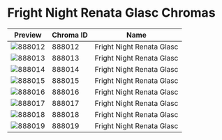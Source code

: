 # Fright Night Renata Glasc Chromas



| Preview | Chroma ID | Name |
|---------|-----------|------|
| ![888012](https://raw.communitydragon.org/latest/plugins/rcp-be-lol-game-data/global/default/v1/champion-chroma-images/888/888012.png) | 888012 | Fright Night Renata Glasc |
| ![888013](https://raw.communitydragon.org/latest/plugins/rcp-be-lol-game-data/global/default/v1/champion-chroma-images/888/888013.png) | 888013 | Fright Night Renata Glasc |
| ![888014](https://raw.communitydragon.org/latest/plugins/rcp-be-lol-game-data/global/default/v1/champion-chroma-images/888/888014.png) | 888014 | Fright Night Renata Glasc |
| ![888015](https://raw.communitydragon.org/latest/plugins/rcp-be-lol-game-data/global/default/v1/champion-chroma-images/888/888015.png) | 888015 | Fright Night Renata Glasc |
| ![888016](https://raw.communitydragon.org/latest/plugins/rcp-be-lol-game-data/global/default/v1/champion-chroma-images/888/888016.png) | 888016 | Fright Night Renata Glasc |
| ![888017](https://raw.communitydragon.org/latest/plugins/rcp-be-lol-game-data/global/default/v1/champion-chroma-images/888/888017.png) | 888017 | Fright Night Renata Glasc |
| ![888018](https://raw.communitydragon.org/latest/plugins/rcp-be-lol-game-data/global/default/v1/champion-chroma-images/888/888018.png) | 888018 | Fright Night Renata Glasc |
| ![888019](https://raw.communitydragon.org/latest/plugins/rcp-be-lol-game-data/global/default/v1/champion-chroma-images/888/888019.png) | 888019 | Fright Night Renata Glasc |